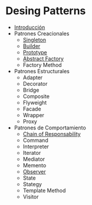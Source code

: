 # Desing Patterns

- [Introducción](/desing-patterns/introduccion/README.md)
- Patrones Creacionales
    - [Singleton](/desing-patterns/patrones-creacionales/singleton/README.md) 
    - [Builder](/desing-patterns/patrones-creacionales/builder/README.md)
    - [Prototype](/desing-patterns/patrones-creacionales/prototype/README.md)
    - [Abstract Factory](/desing-patterns/patrones-creacionales/abstract-factory/README.md)
    - Factory Method
- Patrones Estructurales
    - Adapter
    - Decorator
    - Bridge
    - Composite
    - Flyweight
    - Facade
    - Wrapper
    - Proxy
- Patrones de Comportamiento
    - [Chain of Responsability](/desing-patterns/patrones-de-comportamiento/chain-of-responsibility/README.md)
    - Command
    - Interpreter
    - Iterator
    - Mediator
    - Memento
    - [Observer](/desing-patterns/patrones-de-comportamiento/observer/README.md)
    - State
    - Stategy
    - Template Method
    - Visitor